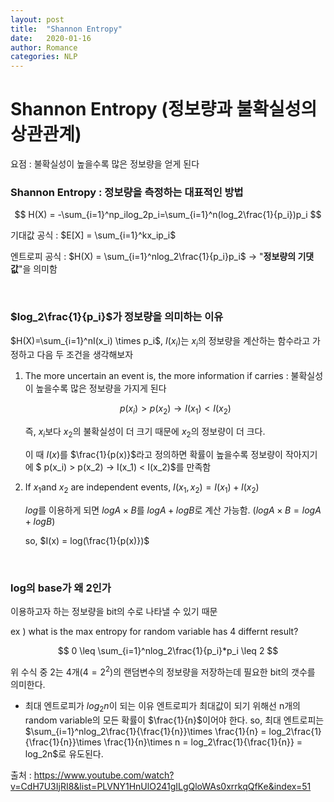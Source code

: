 ```yaml
---
layout: post
title:  "Shannon Entropy"
date:   2020-01-16
author: Romance
categories: NLP
---
```

# Shannon Entropy (정보량과 불확실성의 상관관계)

요점  : 불확실성이 높을수록 많은 정보량을 얻게 된다

### Shannon Entropy : 정보량을 측정하는 대표적인 방법


$$
H(X) = -\sum_{i=1}^np_ilog_2p_i=\sum_{i=1}^n(log_2\frac{1}{p_i})p_i
$$


기대값 공식 : $E[X] = \sum_{i=1}^kx_ip_i$

엔트로피 공식 : $H(X) = \sum_{i=1}^nlog_2\frac{1}{p_i}p_i$ → "**정보량의 기댓값**"을 의미함

<br>

### $log_2\frac{1}{p_i}$가 정보량을 의미하는 이유

$H(X)=\sum_{i=1}^nI(x_i) \times p_i$, $I(x_i)$는 $x_i$의 정보량을 계산하는 함수라고 가정하고 다음 두 조건을 생각해보자

1. The more uncertain an event is, the more information if carries : 불확실성이 높을수록 많은 정보량을 가지게 된다

   $$
   p(x_i) > p(x_2) → I(x_1) < I(x_2)
   $$
   
   즉, $x_i$보다 $x_2$의 불확실성이 더 크기 때문에 $x_2$의 정보량이 더 크다. 

   이 때 $I(x)$를 $\frac{1}{p(x)}$라고 정의하면 확률이 높을수록 정보량이 작아지기에  $ p(x_i) > p(x_2) → I(x_1) < I(x_2)$를 만족함

2. If $x_1$and $x_2$ are independent events, $I(x_1,x_2) = I(x_1)+I(x_2)$

   $log$를 이용하게 되면 $log A \times B$를 $logA+logB$로 계산 가능함. ($log A \times B=logA+logB$)

   so, $I(x) = log(\frac{1}{p(x)})$

<br>

### log의 base가 왜 2인가

이용하고자 하는 정보량을 bit의 수로 나타낼 수 있기 때문

ex )  what is the max entropy for random variable has 4 differnt result?

$$
0 \leq \sum_{i=1}^nlog_2\frac{1}{p_i}*p_i \leq 2
$$

위 수식 중 2는 4개($4=2^2$)의 랜덤변수의 정보량을 저장하는데 필요한 bit의 갯수를 의미한다.

- 최대 엔트로피가 $log_2n$이 되는 이유
  엔트로피가 최대값이 되기 위해선 n개의 random variable의 모든 확률이 $\frac{1}{n}$이어야 한다.
  so, 최대 엔트로피는 $\sum_{i=1}^nlog_2\frac{1}{\frac{1}{n}}\times \frac{1}{n} = log_2\frac{1}{\frac{1}{n}}\times \frac{1}{n}\times n = log_2\frac{1}{\frac{1}{n}} = log_2n$로 유도된다. 

출처 : https://www.youtube.com/watch?v=CdH7U3IjRI8&list=PLVNY1HnUlO241gILgQloWAs0xrrkqQfKe&index=51

